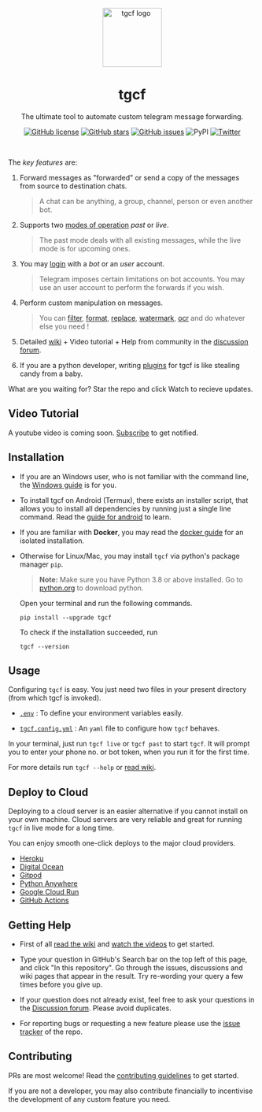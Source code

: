 <!-- markdownlint-disable -->

<p align="center">
<a href = "https://github.com/aahnik/tgcf" > <img src = "https://user-images.githubusercontent.com/66209958/115183360-3fa4d500-a0f9-11eb-9c0f-c5ed03a9ae17.png" alt = "tgcf logo"  width=120> </a>
</p>

<h1 align="center"> tgcf </h1>

<p align="center">
The ultimate tool to automate custom telegram message forwarding.
</p>

<p align="center"><a href="https://github.com/aahnik/tgcf/blob/main/LICENSE"><img src="https://img.shields.io/github/license/aahnik/tgcf" alt="GitHub license"></a>
<a href="https://github.com/aahnik/tgcf/stargazers"><img src="https://img.shields.io/github/stars/aahnik/tgcf?style=social" alt="GitHub stars"></a>
<a href="https://github.com/aahnik/tgcf/issues"><img src="https://img.shields.io/github/issues/aahnik/tgcf" alt="GitHub issues"></a>
<img src="https://img.shields.io/pypi/v/tgcf" alt="PyPI">
<a href="https://twitter.com/intent/tweet?text=Wow:&amp;url=https%3A%2F%2Fgithub.com%2Faahnik%2Ftgcf"><img src="https://img.shields.io/twitter/url?style=social&amp;url=https%3A%2F%2Fgithub.com%2Faahnik%2Ftgcf" alt="Twitter"></a></p>

<br>

<!-- markdownlint-enable -->

The *key features* are:

1. Forward messages as "forwarded" or
send a copy of the messages from source to destination chats.

    > A chat can be anything, a group, channel, person or even another bot.

2. Supports two [modes of operation](https://github.com/aahnik/tgcf/wiki/Past-vs-Live-modes-explained)
_past_ or _live_.

    > The past mode deals with all existing messages,
    > while the live mode is for upcoming ones.

3. You may [login](https://github.com/aahnik/tgcf/wiki/Login-with-a-bot-or-user-account)
with a _bot_ or an _user_ account.

    > Telegram imposes certain limitations on bot accounts.
    You may use an user account to perform the forwards if you wish.

4. Perform custom manipulation on messages.

    > You can
    [filter](https://github.com/aahnik/tgcf/wiki/How-to-use-filters-%3F),
    [format](https://github.com/aahnik/tgcf/wiki/Format-text-before-sending-to-destination),
    [replace](https://github.com/aahnik/tgcf/wiki/Text-Replacement-feature-explained),
    [watermark](https://github.com/aahnik/tgcf/wiki/How-to-use--watermarking-%3F),
    [ocr](https://github.com/aahnik/tgcf/wiki/You-can-do-OCR)
    and do whatever else you need !

5. Detailed [wiki](https://github.com/aahnik/tgcf/wiki) +
Video tutorial + Help from community in the [discussion forum](https://github.com/aahnik/tgcf/discussions).

6. If you are a python developer, writing
[plugins](https://github.com/aahnik/tgcf/wiki/How-to-write-a-plugin-for-tgcf-%3F)
for tgcf is like stealing candy from a baby.

What are you waiting for? Star the repo and click Watch to recieve updates.

<!-- markdownlint-disable -->
## Video Tutorial

A youtube video is coming soon. [Subscribe](https://www.youtube.com/channel/UCcEbN0d8iLTB6ZWBE_IDugg) to get notified.

<!-- markdownlint-enable -->

## Installation

- If you are an Windows user, who is not familiar with the command line, the
[Windows guide](https://github.com/aahnik/tgcf/wiki/Run-tgcf-on-Windows)
is for you.

- To install tgcf on Android (Termux), there exists an installer script,
that allows you to install all dependencies by running just a single line command.
Read the
[guide for android](https://github.com/aahnik/tgcf/wiki/Run-on-Android-using-Termux)
to learn.

- If you are familiar with **Docker**, you may read the
[docker guide](https://github.com/aahnik/tgcf/wiki/Install-and-run-using-docker)
for an isolated installation.

- Otherwise for Linux/Mac, you may install `tgcf` via python's package manager `pip`.

    > **Note:** Make sure you have Python 3.8 or above installed.
    Go to [python.org](https://python.org) to download python.

    Open your terminal and run the following commands.

    ```shell
    pip install --upgrade tgcf
    ```

    To check if the installation succeeded, run

    ```shell
    tgcf --version
    ```

## Usage

Configuring `tgcf` is easy. You just need two files in your present directory
(from which tgcf is invoked).

- [`.env`](https://github.com/aahnik/tgcf/wiki/Environment-Variables)
: To define your environment variables easily.

- [`tgcf.config.yml`](https://github.com/aahnik/tgcf/wiki/How-to-configure-tgcf-%3F)
: An `yaml` file to configure how `tgcf` behaves.

In your terminal, just run `tgcf live` or `tgcf past` to start `tgcf`.
It will prompt you to enter your phone no. or bot token, when you run it
for the first time.

For more details run `tgcf --help` or [read wiki](https://github.com/aahnik/tgcf/wiki/CLI-Usage).

## Deploy to Cloud

Deploying to a cloud server is an easier alternative if you cannot install
on your own machine.
Cloud servers are very reliable and great for running `tgcf` in live mode
for a long time.

You can enjoy smooth one-click deploys to the major cloud providers.

- [Heroku](https://github.com/aahnik/tgcf/wiki/Deploy-to-Heroku)
- [Digital Ocean](https://github.com/aahnik/tgcf/wiki/Deploy-to-Digital-Ocean)
- [Gitpod](https://github.com/aahnik/tgcf/wiki/Run-for-free-on-Gitpod")
- [Python Anywhere](https://github.com/aahnik/tgcf/wiki/Run-on-PythonAnywhere)
- [Google Cloud Run](https://github.com/aahnik/tgcf/wiki/Run-on-Google-Cloud)
- [GitHub Actions](https://github.com/aahnik/tgcf/wiki/Run-tgcf-in-past-mode-periodically)

## Getting Help

- First of all [read the wiki](https://github.com/aahnik/tgcf/wiki)
and [watch the videos](https://www.youtube.com/channel/UCcEbN0d8iLTB6ZWBE_IDugg)
to get started.

- Type your question in GitHub's Search bar on the top left of this page,
and click "In this repository".
Go through the issues, discussions and wiki pages that appear in the result.
Try re-wording your query a few times before you give up.

- If your question does not already exist,
feel free to ask your questions in the
[Discussion forum](https://github.com/aahnik/tgcf/discussions/new).
Please avoid duplicates.

- For reporting bugs or requesting a new feature please use the [issue tracker](https://github.com/aahnik/tgcf/issues/new)
of the repo.

## Contributing

PRs are most welcome! Read the [contributing guidelines](/.github/CONTRIBUTING.md)
to get started.

If you are not a developer, you may also contribute financially to
incentivise the development of any custom feature you need.
